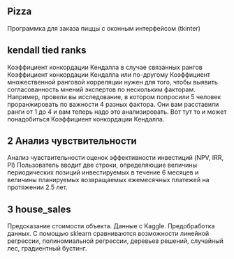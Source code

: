 ## Pizza
Программка для заказа пиццы с оконным интерфейсом (tkinter)

## kendall tied ranks
Коэффициент конкордации Кендалла в случае связанных рангов
Коэффициент конкордации Кендалла или по-другому Коэффициент множественной ранговой корреляции нужен для того, чтобы выявить согласованность мнений экспертов по нескольким факторам.
Например, провели вы исследование, в котором попросили 5 человек проранжировать по важности 4 разных фактора. Они вам расставили ранги от 1 до 4 и вам теперь надо это анализировать. Вот тут то и может понадобиться Коэффициент конкордации Кендалла.

## 2 Анализ чувствительности 
Анализ чувствительности оценок эффективности инвестиций (NPV, IRR, PI)
Пользователь вводит две строки, определяющие величины периодических позиций инвестируемых в течение 6 месяцев и величины планируемых возвращаемых ежемесячных платежей на протяжении 2.5 лет. 

## 3 house_sales
Предсказание стоимости объекта. Данные с Kaggle. Предобработка данных. С помощью sklearn сравниваются возможности линейной регрессии, полиномиальной регрессии, деревьев решений, случайный лес, градиентный бустинг.
